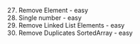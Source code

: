 27. Remove Element - easy
136. Single number - easy
203. Remove Linked List Elements - easy
26. Remove Duplicates SortedArray  - easy

